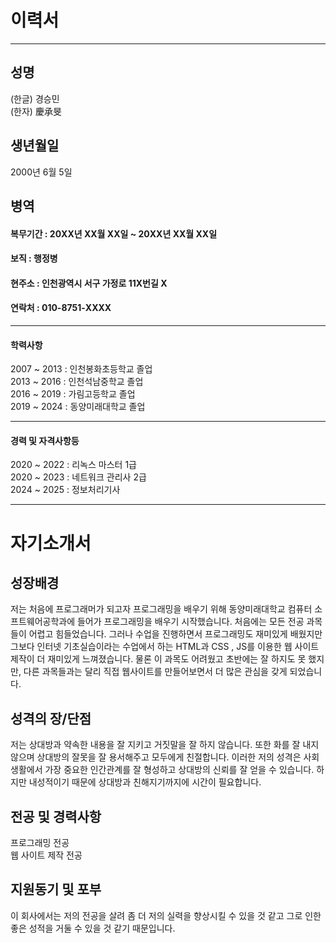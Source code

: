 # 이력서

---

## 성명 

(한글) 경승민  
(한자) 慶承旻

## 생년월일 

 2000년 6월 5일

## 병역

#### 복무기간 : 20XX년 XX월 XX일 ~ 20XX년 XX월 XX일
#### 보직 : 행정병

#### 현주소 : 인천광역시 서구 가정로 11X번길 X
#### 연락처 : 010-8751-XXXX

---

#### 학력사항  

2007 ~ 2013 : 인천봉화초등학교 졸업  
2013 ~ 2016 : 인천석남중학교 졸업  
2016 ~ 2019 : 가림고등학교 졸업  
2019 ~ 2024 : 동양미래대학교 졸업  

---

#### 경력 및 자격사항등

2020 ~ 2022 : 리녹스 마스터 1급  
2020 ~ 2023 : 네트워크 관리사 2급  
2024 ~ 2025 : 정보처리기사  

---

# 자기소개서

## 성장배경
 
 저는 처음에 프로그래머가 되고자 프로그래밍을 배우기 위해 동양미래대학교 컴퓨터 소프트웨어공학과에 들어가 프로그래밍을 배우기 시작했습니다. 처음에는 모든 전공 과목들이 어렵고 힘들었습니다. 그러나 수업을 진행하면서 프로그래밍도 재미있게 배웠지만 그보다 인터넷 기초실습이라는 수업에서 하는 HTML과 CSS , JS를 이용한 웹 사이트 제작이 더 재미있게 느껴졌습니다. 물론 이 과목도 어려웠고 초반에는 잘 하지도 못 했지만, 다른 과목들과는 달리 직접 웹사이트를 만들어보면서 더 많은 관심을 갖게 되었습니다.

## 성격의 장/단점

 저는 상대방과 약속한 내용을 잘 지키고 거짓말을 잘 하지 않습니다. 또한 화를 잘 내지 않으며 상대방의 잘못을 잘 용서해주고 모두에게 친절합니다. 이러한 저의 성격은 사회생활에서 가장 중요한 인간관계를 잘 형성하고 상대방의 신뢰를 잘 얻을 수 있습니다. 하지만 내성적이기 때문에 상대방과 친해지기까지에 시간이 필요합니다. 

## 전공 및 경력사항

 프로그래밍 전공  
웹 사이트 제작 전공

## 지원동기 및 포부
 
 이 회사에서는 저의 전공을 살려 좀 더 저의 실력을 향상시킬 수 있을 것 같고 그로 인한 좋은 성적을 거둘 수 있을 것 같기 때문입니다.

